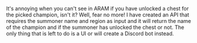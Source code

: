 It's annoying when you can't see in ARAM if you have unlocked a chest for the picked champion, isn't it? Well, fear no more! I have created an API that requires the summoner name and region as input and it will return the name of the champion and if the summoner has unlocked the chest or not. The only thing that is left to do is a UI or will create a Discord bot instead.
